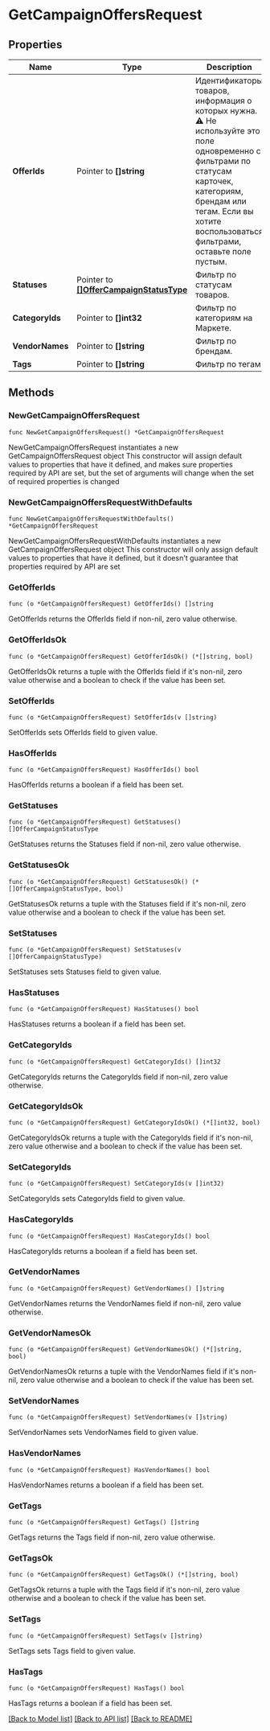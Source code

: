 # GetCampaignOffersRequest

## Properties

Name | Type | Description | Notes
------------ | ------------- | ------------- | -------------
**OfferIds** | Pointer to **[]string** | Идентификаторы товаров, информация о которых нужна. ⚠️ Не используйте это поле одновременно с фильтрами по статусам карточек, категориям, брендам или тегам. Если вы хотите воспользоваться фильтрами, оставьте поле пустым. | [optional] 
**Statuses** | Pointer to [**[]OfferCampaignStatusType**](OfferCampaignStatusType.md) | Фильтр по статусам товаров.  | [optional] 
**CategoryIds** | Pointer to **[]int32** | Фильтр по категориям на Маркете. | [optional] 
**VendorNames** | Pointer to **[]string** | Фильтр по брендам. | [optional] 
**Tags** | Pointer to **[]string** | Фильтр по тегам. | [optional] 

## Methods

### NewGetCampaignOffersRequest

`func NewGetCampaignOffersRequest() *GetCampaignOffersRequest`

NewGetCampaignOffersRequest instantiates a new GetCampaignOffersRequest object
This constructor will assign default values to properties that have it defined,
and makes sure properties required by API are set, but the set of arguments
will change when the set of required properties is changed

### NewGetCampaignOffersRequestWithDefaults

`func NewGetCampaignOffersRequestWithDefaults() *GetCampaignOffersRequest`

NewGetCampaignOffersRequestWithDefaults instantiates a new GetCampaignOffersRequest object
This constructor will only assign default values to properties that have it defined,
but it doesn't guarantee that properties required by API are set

### GetOfferIds

`func (o *GetCampaignOffersRequest) GetOfferIds() []string`

GetOfferIds returns the OfferIds field if non-nil, zero value otherwise.

### GetOfferIdsOk

`func (o *GetCampaignOffersRequest) GetOfferIdsOk() (*[]string, bool)`

GetOfferIdsOk returns a tuple with the OfferIds field if it's non-nil, zero value otherwise
and a boolean to check if the value has been set.

### SetOfferIds

`func (o *GetCampaignOffersRequest) SetOfferIds(v []string)`

SetOfferIds sets OfferIds field to given value.

### HasOfferIds

`func (o *GetCampaignOffersRequest) HasOfferIds() bool`

HasOfferIds returns a boolean if a field has been set.

### GetStatuses

`func (o *GetCampaignOffersRequest) GetStatuses() []OfferCampaignStatusType`

GetStatuses returns the Statuses field if non-nil, zero value otherwise.

### GetStatusesOk

`func (o *GetCampaignOffersRequest) GetStatusesOk() (*[]OfferCampaignStatusType, bool)`

GetStatusesOk returns a tuple with the Statuses field if it's non-nil, zero value otherwise
and a boolean to check if the value has been set.

### SetStatuses

`func (o *GetCampaignOffersRequest) SetStatuses(v []OfferCampaignStatusType)`

SetStatuses sets Statuses field to given value.

### HasStatuses

`func (o *GetCampaignOffersRequest) HasStatuses() bool`

HasStatuses returns a boolean if a field has been set.

### GetCategoryIds

`func (o *GetCampaignOffersRequest) GetCategoryIds() []int32`

GetCategoryIds returns the CategoryIds field if non-nil, zero value otherwise.

### GetCategoryIdsOk

`func (o *GetCampaignOffersRequest) GetCategoryIdsOk() (*[]int32, bool)`

GetCategoryIdsOk returns a tuple with the CategoryIds field if it's non-nil, zero value otherwise
and a boolean to check if the value has been set.

### SetCategoryIds

`func (o *GetCampaignOffersRequest) SetCategoryIds(v []int32)`

SetCategoryIds sets CategoryIds field to given value.

### HasCategoryIds

`func (o *GetCampaignOffersRequest) HasCategoryIds() bool`

HasCategoryIds returns a boolean if a field has been set.

### GetVendorNames

`func (o *GetCampaignOffersRequest) GetVendorNames() []string`

GetVendorNames returns the VendorNames field if non-nil, zero value otherwise.

### GetVendorNamesOk

`func (o *GetCampaignOffersRequest) GetVendorNamesOk() (*[]string, bool)`

GetVendorNamesOk returns a tuple with the VendorNames field if it's non-nil, zero value otherwise
and a boolean to check if the value has been set.

### SetVendorNames

`func (o *GetCampaignOffersRequest) SetVendorNames(v []string)`

SetVendorNames sets VendorNames field to given value.

### HasVendorNames

`func (o *GetCampaignOffersRequest) HasVendorNames() bool`

HasVendorNames returns a boolean if a field has been set.

### GetTags

`func (o *GetCampaignOffersRequest) GetTags() []string`

GetTags returns the Tags field if non-nil, zero value otherwise.

### GetTagsOk

`func (o *GetCampaignOffersRequest) GetTagsOk() (*[]string, bool)`

GetTagsOk returns a tuple with the Tags field if it's non-nil, zero value otherwise
and a boolean to check if the value has been set.

### SetTags

`func (o *GetCampaignOffersRequest) SetTags(v []string)`

SetTags sets Tags field to given value.

### HasTags

`func (o *GetCampaignOffersRequest) HasTags() bool`

HasTags returns a boolean if a field has been set.


[[Back to Model list]](../README.md#documentation-for-models) [[Back to API list]](../README.md#documentation-for-api-endpoints) [[Back to README]](../README.md)


